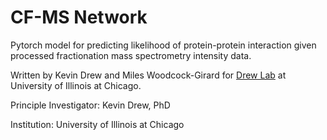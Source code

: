 # CF-MS Network

Pytorch model for predicting likelihood of protein-protein interaction given processed fractionation mass spectrometry intensity data.

Written by Kevin Drew and Miles Woodcock-Girard for [Drew Lab](https://ksdrew.github.io/) at University of Illinois at Chicago.


Principle Investigator: Kevin Drew, PhD

Institution: University of Illinois at Chicago
